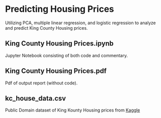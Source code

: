 # Predicting Housing Prices 

Utilizing PCA, multiple linear regression, and logistic regression to analyze and predict King County Housing prices.

## King County Housing Prices.ipynb
Jupyter Notebook consisting of both code and commentary.

## King County Housing Prices.pdf
Pdf of output report (without code). 

## kc_house_data.csv
Public Domain dataset of King Kounty Housing prices from [Kaggle](https://www.kaggle.com/harlfoxem/housesalesprediction)